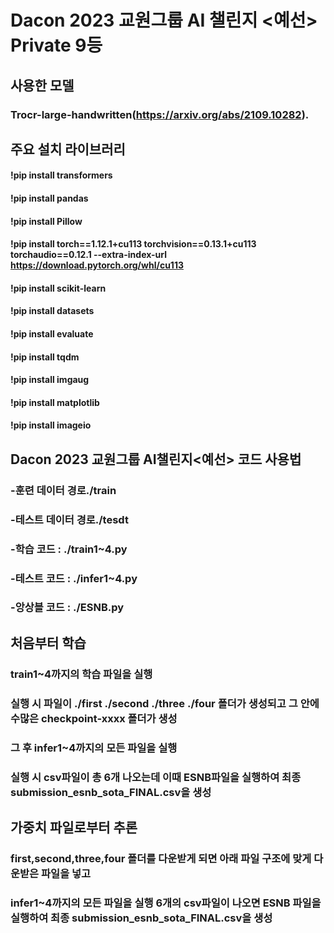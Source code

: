 # Dacon 2023 교원그룹 AI 챌린지 <예선> Private 9등
## 사용한 모델 
### Trocr-large-handwritten(https://arxiv.org/abs/2109.10282).

## 주요 설치 라이브러리
#### !pip install transformers
#### !pip install pandas
#### !pip install Pillow
#### !pip install torch==1.12.1+cu113 torchvision==0.13.1+cu113 torchaudio==0.12.1 --extra-index-url https://download.pytorch.org/whl/cu113
#### !pip install scikit-learn
#### !pip install datasets
#### !pip install evaluate
#### !pip install tqdm
#### !pip install imgaug
#### !pip install matplotlib
#### !pip install imageio

## Dacon 2023 교원그룹 AI챌린지<예선> 코드 사용법
### -훈련 데이터 경로./train
### -테스트 데이터 경로./tesdt
### -학습 코드 : ./train1~4.py
### -테스트 코드 : ./infer1~4.py
### -앙상블 코드 : ./ESNB.py

## 처음부터 학습

### train1~4까지의 학습 파일을 실행 
### 실행 시 파일이 ./first ./second ./three ./four 폴더가 생성되고 그 안에 수많은 checkpoint-xxxx 폴더가 생성
### 그 후 infer1~4까지의 모든 파일을 실행 
### 실행 시 csv파일이 총 6개 나오는데 이때 ESNB파일을 실행하여 최종 submission_esnb_sota_FINAL.csv을 생성

## 가중치 파일로부터 추론
### first,second,three,four 폴더를 다운받게 되면 아래 파일 구조에 맞게 다운받은 파일을 넣고 
### infer1~4까지의 모든 파일을 실행 6개의 csv파일이 나오면 ESNB 파일을 실행하여 최종 submission_esnb_sota_FINAL.csv을 생성
